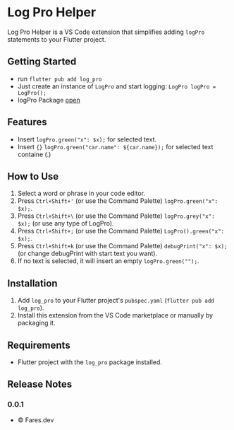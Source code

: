 # Log Pro Helper

Log Pro Helper is a VS Code extension that simplifies adding `logPro` statements to your Flutter project.

## Getting Started
- run  `flutter pub add log_pro`
- Just create an instance of `LogPro` and start logging: `LogPro logPro = LogPro();`
- logPro Package [open](https://pub.dev/packages/log_pro)

## Features
- Insert `logPro.green("x": $x);` for selected text.
- Insert `{}` `logPro.green("car.name": ${car.name});` for selected text containe (.)

## How to Use
1. Select a word or phrase in your code editor.
2. Press `Ctrl+Shift+'` (or use the Command Palette) `logPro.green("x": $x);`.
3. Press `Ctrl+Shift+\` (or use the Command Palette) `logPro.grey("x": $x);` (or use any type of LogPro).
3. Press `Ctrl+Shift+;` (or use the Command Palette) `LogPro().green("x": $x);`.
3. Press `Ctrl+Shift+k` (or use the Command Palette) `debugPrint("x": $x);` (or change debugPrint with start text you want).
5. If no text is selected, it will insert an empty `logPro.green("");`.

## Installation
1. Add `log_pro` to your Flutter project's `pubspec.yaml` (`flutter pub add log_pro`).
2. Install this extension from the VS Code marketplace or manually by packaging it.

## Requirements
- Flutter project with the `log_pro` package installed.


## Release Notes
### 0.0.1

- © Fares.dev

